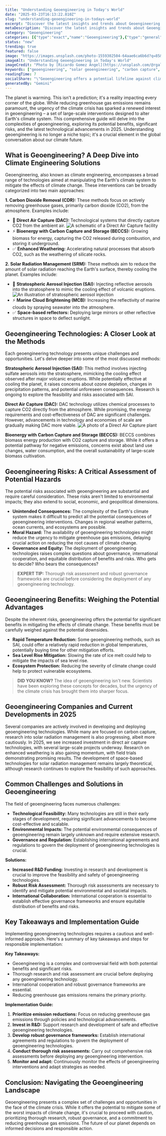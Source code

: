 ```yaml
---
title: "Understanding Geoengineering in Today's World"
date: "2025-03-23T16:13:22.810Z"
slug: "understanding-geoengineering-in-todays-world"
excerpt: "Discover the latest insights and trends about Geoengineering. This comprehensive guide covers everything you need to know about Geoengineering in 2025."
metaDescription: "Discover the latest insights and trends about Geoengineering. This comprehensive guide covers everything you need to know about Geoengineering in 2025."
category: "Geoengineering"
categories: [{"type":"exact","name":"Geoengineering"},{"type":"general","name":"Environmental Science"},{"type":"medium","name":"Climate Change"},{"type":"specific","name":"Carbon Capture"},{"type":"niche","name":"Direct Air Capture"}]
status: "new"
trending: true
featured: false
image: "https://images.unsplash.com/photo-1559302504-64aae6ca6b6d?q=85&w=1200&fit=max&fm=webp&auto=compress"
imageAlt: "Understanding Geoengineering in Today's World"
imageCredit: "Photo by [Ricardo Gomez Angel](https://unsplash.com/@rgaleriacom) on Unsplash"
keywords: ["geoengineering", "solar geoengineering", "carbon capture", "climate engineering solutions", "geoengineering technologies", "what is geoengineering", "geoengineering risks", "geoengineering benefits", "geoengineering companies", "best geoengineering methods"]
readingTime: 7
socialShare: "\"Geoengineering offers a potential lifeline against climate change, but its deployment demands careful consideration of unforeseen consequences and equitable global governance.\""
generatedBy: "Gemini"
---
```




The planet is warming.  This isn't a prediction; it's a reality impacting every corner of the globe.  While reducing greenhouse gas emissions remains paramount, the urgency of the climate crisis has sparked a renewed interest in geoengineering – a set of large-scale interventions designed to alter Earth's climate system.  This comprehensive guide will delve into the complexities of geoengineering, exploring its potential benefits, significant risks, and the latest technological advancements in 2025.  Understanding geoengineering is no longer a niche topic; it's a crucial element in the global conversation about our climate future.

## What is Geoengineering? A Deep Dive into Climate Engineering Solutions

Geoengineering, also known as climate engineering, encompasses a broad range of technologies aimed at manipulating the Earth's climate system to mitigate the effects of climate change. These interventions can be broadly categorized into two main approaches:

**1. Carbon Dioxide Removal (CDR):**  These methods focus on actively removing greenhouse gases, primarily carbon dioxide (CO2), from the atmosphere. Examples include:

* 🔑 **Direct Air Capture (DAC):**  Technological systems that directly capture CO2 from the ambient air.  ![A schematic of a Direct Air Capture facility](https://images.unsplash.com/photo-1451187580459-43490279c0fa?q=85&w=1200&fit=max&fm=webp&auto=compress)
* ⚡ **Bioenergy with Carbon Capture and Storage (BECCS):** Growing biomass for energy, capturing the CO2 released during combustion, and storing it underground.
* ✅ **Enhanced Weathering:** Accelerating natural processes that absorb CO2, such as the weathering of silicate rocks.

**2. Solar Radiation Management (SRM):** These methods aim to reduce the amount of solar radiation reaching the Earth's surface, thereby cooling the planet.  Examples include:

* 🔑 **Stratospheric Aerosol Injection (SAI):** Injecting reflective aerosols into the stratosphere to mimic the cooling effect of volcanic eruptions. ![An illustration of stratospheric aerosol injection](https://images.unsplash.com/photo-1484417894907-623942c8ee29?q=85&w=1200&fit=max&fm=webp&auto=compress)
* ⚡ **Marine Cloud Brightening (MCB):** Increasing the reflectivity of marine clouds by spraying seawater into the atmosphere.
* ✅ **Space-based reflectors:** Deploying large mirrors or other reflective structures in space to deflect sunlight.

## Geoengineering Technologies: A Closer Look at the Methods

Each geoengineering technology presents unique challenges and opportunities.  Let's delve deeper into some of the most discussed methods:

**Stratospheric Aerosol Injection (SAI):**  This method involves injecting sulfate aerosols into the stratosphere, mimicking the cooling effect observed after major volcanic eruptions.  While potentially effective at cooling the planet, it raises concerns about ozone depletion, changes in precipitation patterns, and potential unforeseen consequences.  Research is ongoing to explore the feasibility and risks associated with SAI.

**Direct Air Capture (DAC):**  DAC technology utilizes chemical processes to capture CO2 directly from the atmosphere.  While promising, the energy requirements and cost-effectiveness of DAC are significant challenges.  However, advancements in technology and economies of scale are gradually making DAC more viable. ![A photo of a Direct Air Capture plant](https://images.unsplash.com/photo-1517976487492-5750f3195933?q=85&w=1200&fit=max&fm=webp&auto=compress)

**Bioenergy with Carbon Capture and Storage (BECCS):**  BECCS combines biomass energy production with CO2 capture and storage.  While it offers a potential pathway for negative emissions, concerns exist about land use changes, water consumption, and the overall sustainability of large-scale biomass cultivation.

## Geoengineering Risks: A Critical Assessment of Potential Hazards

The potential risks associated with geoengineering are substantial and require careful consideration.  These risks aren't limited to environmental impacts; they also extend to social, economic, and geopolitical dimensions.

* **Unintended Consequences:** The complexity of the Earth's climate system makes it difficult to predict all the potential consequences of geoengineering interventions.  Changes in regional weather patterns, ocean currents, and ecosystems are possible.
* **Moral Hazard:**  The availability of geoengineering technologies might reduce the urgency to mitigate greenhouse gas emissions, delaying crucial action on reducing the root causes of climate change.
* **Governance and Equity:**  The deployment of geoengineering technologies raises complex questions about governance, international cooperation, and equitable distribution of benefits and risks. Who gets to decide?  Who bears the consequences?

> **EXPERT TIP:**  Thorough risk assessment and robust governance frameworks are crucial before considering the deployment of any geoengineering technology.

## Geoengineering Benefits: Weighing the Potential Advantages

Despite the inherent risks, geoengineering offers the potential for significant benefits in mitigating the effects of climate change.  These benefits must be carefully weighed against the potential downsides.

* **Rapid Temperature Reduction:**  Some geoengineering methods, such as SAI, could offer a relatively rapid reduction in global temperatures, potentially buying time for other mitigation efforts.
* **Sea Level Rise Mitigation:**  Slowing the rate of ice melt could help to mitigate the impacts of sea level rise.
* **Ecosystem Protection:**  Reducing the severity of climate change could help to protect vulnerable ecosystems.

> **DID YOU KNOW?**  The idea of geoengineering isn't new.  Scientists have been exploring these concepts for decades, but the urgency of the climate crisis has brought them into sharper focus.

## Geoengineering Companies and Current Developments in 2025

Several companies are actively involved in developing and deploying geoengineering technologies.  While many are focused on carbon capture, research into solar radiation management is also progressing, albeit more cautiously.    In 2025, we see increased investment in direct air capture technologies, with several large-scale projects underway.  Research on enhanced weathering is also gaining momentum, with field trials demonstrating promising results.  The development of space-based technologies for solar radiation management remains largely theoretical, although research continues to explore the feasibility of such approaches.

## Common Challenges and Solutions in Geoengineering

The field of geoengineering faces numerous challenges:

* **Technological Feasibility:**  Many technologies are still in their early stages of development, requiring significant advancements to become cost-effective and scalable.
* **Environmental Impacts:**  The potential environmental consequences of geoengineering remain largely unknown and require extensive research.
* **Governance and Regulation:**  Establishing international agreements and regulations to govern the deployment of geoengineering technologies is crucial.

**Solutions:**

* **Increased R&D Funding:**  Investing in research and development is crucial to improve the feasibility and safety of geoengineering technologies.
* **Robust Risk Assessment:**  Thorough risk assessments are necessary to identify and mitigate potential environmental and societal impacts.
* **International Collaboration:**  International cooperation is essential to establish effective governance frameworks and ensure equitable distribution of benefits and risks.

## Key Takeaways and Implementation Guide

Implementing geoengineering technologies requires a cautious and well-informed approach.  Here's a summary of key takeaways and steps for responsible implementation:

**Key Takeaways:**

* Geoengineering is a complex and controversial field with both potential benefits and significant risks.
* Thorough research and risk assessment are crucial before deploying any geoengineering technology.
* International cooperation and robust governance frameworks are essential.
* Reducing greenhouse gas emissions remains the primary priority.

**Implementation Guide:**

1. **Prioritize emission reductions:**  Focus on reducing greenhouse gas emissions through policies and technological advancements.
2. **Invest in R&D:** Support research and development of safe and effective geoengineering technologies.
3. **Develop robust governance frameworks:**  Establish international agreements and regulations to govern the deployment of geoengineering technologies.
4. **Conduct thorough risk assessments:**  Carry out comprehensive risk assessments before deploying any geoengineering intervention.
5. **Monitor and adapt:**  Continuously monitor the effects of geoengineering interventions and adapt strategies as needed.

## Conclusion: Navigating the Geoengineering Landscape

Geoengineering presents a complex set of challenges and opportunities in the face of the climate crisis.  While it offers the potential to mitigate some of the worst impacts of climate change, it's crucial to proceed with caution, prioritizing thorough research, robust governance, and a commitment to reducing greenhouse gas emissions.  The future of our planet depends on informed decisions and responsible action.

